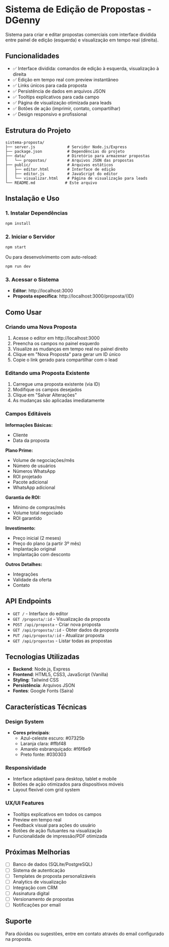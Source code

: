 # Sistema de Edição de Propostas - DGenny

Sistema para criar e editar propostas comerciais com interface dividida entre painel de edição (esquerda) e visualização em tempo real (direita).

## Funcionalidades

- ✅ Interface dividida: comandos de edição à esquerda, visualização à direita
- ✅ Edição em tempo real com preview instantâneo
- ✅ Links únicos para cada proposta
- ✅ Persistência de dados em arquivos JSON
- ✅ Tooltips explicativos para cada campo
- ✅ Página de visualização otimizada para leads
- ✅ Botões de ação (imprimir, contato, compartilhar)
- ✅ Design responsivo e profissional

## Estrutura do Projeto

```
sistema-proposta/
├── server.js              # Servidor Node.js/Express
├── package.json           # Dependências do projeto
├── data/                  # Diretório para armazenar propostas
│   └── propostas/         # Arquivos JSON das propostas
├── public/                # Arquivos estáticos
│   ├── editor.html        # Interface de edição
│   ├── editor.js          # JavaScript do editor
│   └── visualizar.html    # Página de visualização para leads
└── README.md             # Este arquivo
```

## Instalação e Uso

### 1. Instalar Dependências

```bash
npm install
```

### 2. Iniciar o Servidor

```bash
npm start
```

Ou para desenvolvimento com auto-reload:

```bash
npm run dev
```

### 3. Acessar o Sistema

- **Editor**: http://localhost:3000
- **Proposta específica**: http://localhost:3000/proposta/{ID}

## Como Usar

### Criando uma Nova Proposta

1. Acesse o editor em http://localhost:3000
2. Preencha os campos no painel esquerdo
3. Visualize as mudanças em tempo real no painel direito
4. Clique em "Nova Proposta" para gerar um ID único
5. Copie o link gerado para compartilhar com o lead

### Editando uma Proposta Existente

1. Carregue uma proposta existente (via ID)
2. Modifique os campos desejados
3. Clique em "Salvar Alterações"
4. As mudanças são aplicadas imediatamente

### Campos Editáveis

**Informações Básicas:**
- Cliente
- Data da proposta

**Plano Prime:**
- Volume de negociações/mês
- Número de usuários
- Números WhatsApp
- ROI projetado
- Pacote adicional
- WhatsApp adicional

**Garantia de ROI:**
- Mínimo de compras/mês
- Volume total negociado
- ROI garantido

**Investimento:**
- Preço inicial (2 meses)
- Preço do plano (a partir 3º mês)
- Implantação original
- Implantação com desconto

**Outros Detalhes:**
- Integrações
- Validade da oferta
- Contato

## API Endpoints

- `GET /` - Interface do editor
- `GET /proposta/:id` - Visualização da proposta
- `POST /api/proposta` - Criar nova proposta
- `GET /api/proposta/:id` - Obter dados da proposta
- `PUT /api/proposta/:id` - Atualizar proposta
- `GET /api/propostas` - Listar todas as propostas

## Tecnologias Utilizadas

- **Backend**: Node.js, Express
- **Frontend**: HTML5, CSS3, JavaScript (Vanilla)
- **Styling**: Tailwind CSS
- **Persistência**: Arquivos JSON
- **Fontes**: Google Fonts (Saira)

## Características Técnicas

### Design System
- **Cores principais**: 
  - Azul-celeste escuro: #07325b
  - Laranja clara: #ffbf48
  - Amarelo esbranquiçado: #f6f6e9
  - Preto fonte: #030303

### Responsividade
- Interface adaptável para desktop, tablet e mobile
- Botões de ação otimizados para dispositivos móveis
- Layout flexível com grid system

### UX/UI Features
- Tooltips explicativos em todos os campos
- Preview em tempo real
- Feedback visual para ações do usuário
- Botões de ação flutuantes na visualização
- Funcionalidade de impressão/PDF otimizada

## Próximas Melhorias

- [ ] Banco de dados (SQLite/PostgreSQL)
- [ ] Sistema de autenticação
- [ ] Templates de proposta personalizáveis
- [ ] Analytics de visualização
- [ ] Integração com CRM
- [ ] Assinatura digital
- [ ] Versionamento de propostas
- [ ] Notificações por email

## Suporte

Para dúvidas ou sugestões, entre em contato através do email configurado na proposta.
